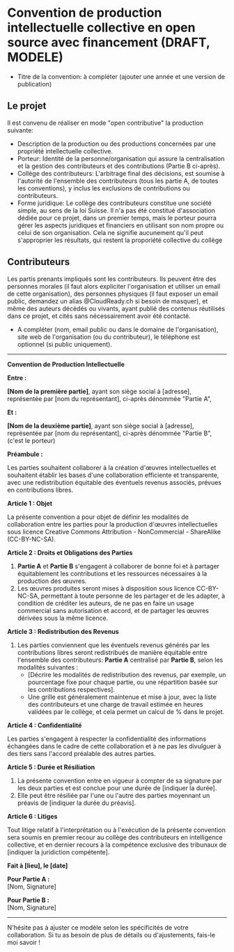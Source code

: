# Convention de production intellectuelle collective en open source avec financement (**DRAFT, MODELE**)
* Titre de la convention: à compléter (ajouter une année et une version de publication)
## Le projet
Il est convenu de réaliser en mode "open contributive" la production suivante:
* Description de la production ou des productions concernées par une propriété intellectuelle collective.
* Porteur: Identité de la personne/organisation qui assure la centralisation et la gestion des contributeurs et des contributions (Partie B ci-après).
* Collège des contributeurs: L'arbitrage final des décisions, est soumise à l'autorité de l'ensemble des contributeurs (tous les partie A, de toutes les conventions), y inclus les exclusions de contributions ou contributeurs.
* Forme juridique: Le collège des contributeurs constitue une société simple, au sens de la loi Suisse. Il n'a pas été constitué d'association dédiée pour ce projet, dans un premier temps, mais le porteur pourra gérer les aspects juridiques et financiers en utilisant son nom propre ou celui de son organisation. Cela ne signifie aucunement qu'il peut s'approprier les résultats, qui restent la proporiété collective du collège

## Contributeurs
Les partis prenants impliqués sont les contributeurs. Ils peuvent être des personnes morales (il faut alors expliciter l'organisation et utiliser un email de cette organisation), des personnes physiques (il faut exposer un email public, demandez un alias @CloudReady.ch si besoin de masquer), et même des auteurs décédés ou vivants, ayant publié des contenus réutilisés dans ce projet, et cités sans nécessairement avoir été contacté.
* A compléter (nom, email public ou dans le domaine de l'organisation), site web de l'organisation (ou du contributeur), le téléphone est optionnel (si public uniquement).
---

**Convention de Production Intellectuelle**

**Entre :**

**[Nom de la première partie]**, ayant son siège social à [adresse], représentée par [nom du représentant], ci-après dénommée "Partie A",

**Et :**

**[Nom de la deuxième partie]**, ayant son siège social à [adresse], représentée par [nom du représentant], ci-après dénommée "Partie B", (c'est le porteur)

**Préambule :**

Les parties souhaitent collaborer à la création d'œuvres intellectuelles et souhaitent établir les bases d'une collaboration efficiente et transparente, avec une redistribution équitable des éventuels revenus associés, prévues en contributions libres.

**Article 1 : Objet**

La présente convention a pour objet de définir les modalités de collaboration entre les parties pour la production d'œuvres intellectuelles sous licence Creative Commons Attribution - NonCommercial - ShareAlike (CC-BY-NC-SA).

**Article 2 : Droits et Obligations des Parties**

1. **Partie A** et **Partie B** s'engagent à collaborer de bonne foi et à partager équitablement les contributions et les ressources nécessaires à la production des œuvres.
2. Les œuvres produites seront mises à disposition sous licence CC-BY-NC-SA, permettant à toute personne de les partager et de les adapter, à condition de créditer les auteurs, de ne pas en faire un usage commercial sans autorisation et accord, et de partager les œuvres dérivées sous la même licence.

**Article 3 : Redistribution des Revenus**

1. Les parties conviennent que les éventuels revenus générés par les contributions libres seront redistribués de manière équitable entre l'ensemble des contributeurs: **Partie A** centralisé par **Partie B**, selon les modalités suivantes :
   - [Décrire les modalités de redistribution des revenus, par exemple, un pourcentage fixe pour chaque partie, ou une répartition basée sur les contributions respectives].
   - Une grille est généralement maintenue et mise à jour, avec la liste des contributeurs et une charge de travail estimée en heures validées par le collège, et cela permet un calcul de % dans le projet.

**Article 4 : Confidentialité**

Les parties s'engagent à respecter la confidentialité des informations échangées dans le cadre de cette collaboration et à ne pas les divulguer à des tiers sans l'accord préalable des autres parties.

**Article 5 : Durée et Résiliation**

1. La présente convention entre en vigueur à compter de sa signature par les deux parties et est conclue pour une durée de [indiquer la durée].
2. Elle peut être résiliée par l'une ou l'autre des parties moyennant un préavis de [indiquer la durée du préavis].

**Article 6 : Litiges**

Tout litige relatif à l'interprétation ou à l'exécution de la présente convention sera soumis en premier recour au collège des contributeurs en intelligence collective, et en dernier recours à la compétence exclusive des tribunaux de [indiquer la juridiction compétente].

**Fait à [lieu], le [date]**

**Pour Partie A :**  
[Nom, Signature]

**Pour Partie B :**  
[Nom, Signature]

---
N'hésite pas à ajuster ce modèle selon les spécificités de votre collaboration. Si tu as besoin de plus de détails ou d'ajustements, fais-le moi savoir !
